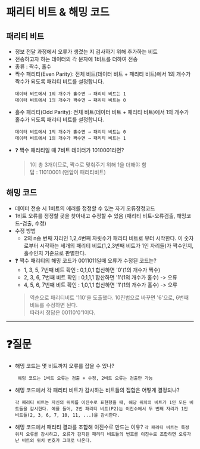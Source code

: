 # 패리티 비트 & 해밍 코드

## 패리티 비트
- 정보 전달 과정에서 오류가 생겼는 지 검사하기 위해 추가하는 비트
- 전송하고자 하는 데이터의 각 문자에 1비트를 더하여 전송
- 종류 : 짝수, 홀수
- 짝수 패리티(Even Parity): 전체 비트(데이터 비트 + 패리티 비트)에서 1의 개수가 짝수가 되도록 패리티 비트를 설정합니다.
  ```
  데이터 비트에서 1의 개수가 홀수면 → 패리티 비트는 1
  데이터 비트에서 1의 개수가 짝수면 → 패리티 비트는 0
  ```
- 홀수 패리티(Odd Parity): 전체 비트(데이터 비트 + 패리티 비트)에서 1의 개수가 홀수가 되도록 패리티 비트를 설정합니다.
  ```
  데이터 비트에서 1의 개수가 홀수면 → 패리티 비트는 0
  데이터 비트에서 1의 개수가 짝수면 → 패리티 비트는 1
  ```
- ❓ 짝수 패리티일 때 7비트 데이터가 1010001라면?
  > 1이 총 3개이므로, 짝수로 맞춰주기 위해 1을 더해야 함 </br>
   답 : 11010001 (맨앞이 패리티비트)

## 해밍 코드
- 데이터 전송 시 1비트의 에러를 정정할 수 있는 자기 오류정정코드
- 1비트 오류를 정정할 곳을 찾아내고 수정할 수 있음 (패리티 비트-오류검출, 해밍코드-검출, 수정)
- 수정 방법
  - 2의 n승 번째 자리인 1,2,4번째 자릿수가 패리티 비트로 부터 시작한다.
    이 숫자로부터 시작하는 세개의 패리티 비트(1,2,3번째 비트가 1인 자리들)가 짝수인지, 홀수인지 기준으로 판별한다.
- ❓ 짝수 패리티의 해밍 코드가 0011011일때 오류가 수정된 코드는?
  - 1, 3, 5, 7번째 비트 확인 : 0,1,0,1 합산하면 '0'(1의 개수가 짝수)
  - 2, 3, 6, 7번째 비트 확인 : 0,1,1,1 합산하면 '1'(1의 개수가 홀수) -> 오류
  - 4, 5, 6, 7번째 비트 확인 : 1,0,1,1 합산하면 '1'(1의 개수가 홀수) -> 오류
  > 역순으로 패리티비트 '110'을 도출했다. 10진법으로 바꾸면 '6'으로, 6번째 비트를 수정하면 된다. </br>
    따라서 정답은 00110'0'1이다.

---
# ❓질문
- 해밍 코드는 몇 비트까지 오류를 잡을 수 있나?

  ` 해밍 코드는 1비트 오류는 검출 + 수정, 2비트 오류는 검출만 가능`

- 해밍 코드에서 각 패리티 비트가 감시하는 비트들의 집합은 어떻게 결정되나?

  `각 패리티 비트는 자신의 위치를 이진수로 표현했을 때, 해당 위치의 비트가 1인 모든 비트들을 감시한다.
  예를 들어, 2번 패리티 비트(P2)는 이진수에서 두 번째 자리가 1인 비트들(2, 3, 6, 7, 10, 11, ...)을 감시한다.
  `
  
- 해밍 코드에서 패리티 결과를 조합해 이진수로 만드는 이유?
  `각 패리티 비트는 특정 위치 오류를 감시하고, 오류가 감지된 패리티 비트들의 번호를 이진수로 조합하면 오류가 난 비트의 위치 번호가 그대로 나온다.`
